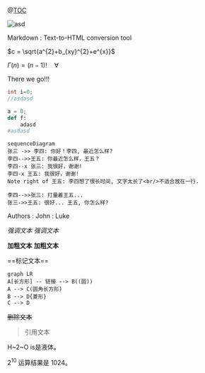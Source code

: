 @[TOC](这里写目录标题)

![asd](123.png)

Markdown
:  Text-to-HTML conversion tool

$c = \sqrt{a^{2}+b_{xy}^{2}+e^{x}}$

$\Gamma(n) = (n-1)!\quad\forall$

There we go!!!

```Java
int i=0;
//asdasd
```
```Python
a = 0;
def f:
	adasd
#asdasd
```

```mermaid
sequenceDiagram
张三 ->> 李四: 你好！李四, 最近怎么样?
李四-->>王五: 你最近怎么样，王五？
李四--x 张三: 我很好，谢谢!
李四-x 王五: 我很好，谢谢!
Note right of 王五: 李四想了很长时间, 文字太长了<br/>不适合放在一行.

李四-->>张三: 打量着王五...
张三->>王五: 很好... 王五, 你怎么样?
```

Authors
:  John
:  Luke

*强调文本* _强调文本_

**加粗文本** __加粗文本__

==标记文本==

```mermaid
graph LR
A[长方形] -- 链接 --> B((圆))
A --> C(圆角长方形)
B --> D{菱形}
C --> D
```

~~删除文本~~

> 引用文本

H~2~O is是液体。

$2^{10}$ 运算结果是 1024。
